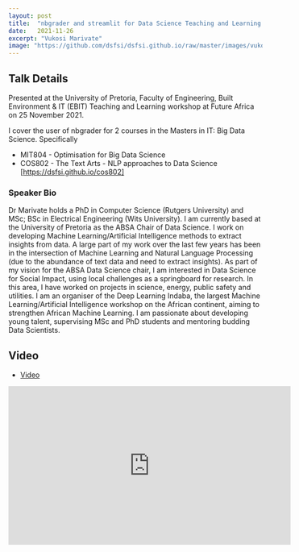 ```yaml
---
layout: post
title:  "nbgrader and streamlit for Data Science Teaching and Learning [Workshop]"
date:   2021-11-26
excerpt: "Vukosi Marivate"
image: "https://github.com/dsfsi/dsfsi.github.io/raw/master/images/vukosiWorkshop.PNG"
---
```


## Talk Details

Presented at the University of Pretoria, Faculty of Engineering, Built Environment & IT (EBIT) Teaching and Learning workshop at Future Africa on 25 November 2021.

I cover the user of nbgrader for 2 courses in the Masters in IT: Big Data Science. Specifically
* MIT804 - Optimisation for Big Data Science
* COS802 - The Text Arts - NLP approaches to Data Science [https://dsfsi.github.io/cos802]
### Speaker Bio
Dr Marivate holds a PhD in Computer Science (Rutgers University) and MSc; BSc in Electrical Engineering (Wits University). I am currently based at the University of Pretoria as the ABSA Chair of Data Science. I work on developing Machine Learning/Artificial Intelligence methods to extract insights from data. A large part of my work over the last few years has been in the intersection of Machine Learning and Natural Language Processing (due to the abundance of text data and need to extract insights). As part of my vision for the ABSA Data Science chair, I am interested in Data Science for Social Impact, using local challenges as a springboard for research. In this area, I have worked on projects in science, energy, public safety and utilities. I am an organiser of the Deep Learning Indaba, the largest Machine Learning/Artificial Intelligence workshop on the African continent, aiming to strengthen African Machine Learning. I am passionate about developing young talent, supervising MSc and PhD students and mentoring budding Data Scientists.
## Video

* [Video](https://youtu.be/zC9dLkH3Ugg)

<iframe width="560" height="315" src="https://www.youtube.com/embed/zC9dLkH3Ugg" title="YouTube video player" frameborder="0" allow="accelerometer; autoplay; clipboard-write; encrypted-media; gyroscope; picture-in-picture" allowfullscreen></iframe>
